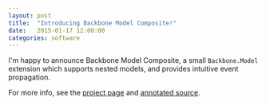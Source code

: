 ```yaml
---
layout: post
title:  "Introducing Backbone Model Composite!"
date:   2015-01-17 12:00:00
categories: software
---
```


I'm happy to announce Backbone Model Composite, a small `Backbone.Model` extension which 
supports nested models, and provides intuitive event propagation.

For more info, see the [project page](http://samolsen.github.io/backbone-model-composite/)
and [annotated source](http://samolsen.github.io/backbone-model-composite/docs/backbone-model-composite.html).
